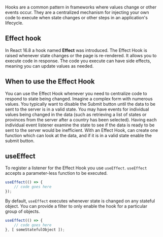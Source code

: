 Hooks are a common pattern in frameworks where values change or other events occur. They are a centralized mechanism for injecting your own code to execute when state changes or other steps in an application's lifecycle.

## Effect hook

In React 16.8 a hook named **Effect** was introduced. The Effect Hook is raised whenever state changes or the page is re-rendered. It allows you to execute code in response. The code you execute can have side effects, meaning you can update values as needed.

## When to use the Effect Hook

You can use the Effect Hook whenever you need to centralize code to respond to state being changed. Imagine a complex form with numerous values. You typically want to disable the Submit button until the data to be sent to the server is in a valid state. You may have events for individual values being changed in the data (such as retrieving a list of states or provinces from the server after a country has been selected). Having each individual event listener examine the state to see if the data is ready to be sent to the server would be inefficient. With an Effect Hook, can create one function which can look at the data, and if it is in a valid state enable the submit button.

## useEffect

To register a listener for the Effect Hook you use `useEffect`. `useEffect` accepts a parameter-less function to be executed.

```javascript
useEffect(() => {
    // code goes here
});
```

By default, `useEffect` executes whenever state is changed on any stateful object. You can provide a filter to only enable the hook for a particular group of objects.

```javascript
useEffect(() => {
    // code goes here
}, [ someStatefulObject ]);
